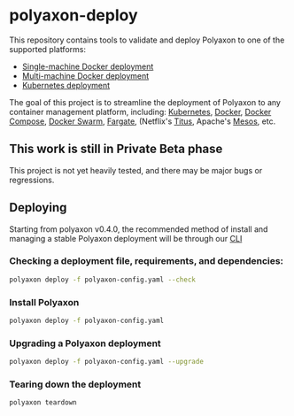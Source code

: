 # polyaxon-deploy

This repository contains tools to validate and deploy Polyaxon to one of the supported platforms:
 * [Single-machine Docker deployment]()
 * [Multi-machine Docker deployment]()
 * [Kubernetes deployment]()
 
 The goal of this project is to streamline the deployment of Polyaxon to any container management platform, including: 
 [Kubernetes](https://kubernetes.io), [Docker](https://www.docker.com/), [Docker Compose](https://docs.docker.com/compose/), [Docker Swarm](https://docs.docker.com/engine/swarm/), [Fargate](https://aws.amazon.com/fargate/), (Netflix's [Titus](https://netflix.github.io/titus/), Apache's [Mesos](http://mesos.apache.org/documentation/latest/docker-containerizer/), etc.
 
 ## This work is still in Private Beta phase

This project is not yet heavily tested, and there may be major bugs or regressions.

## Deploying

Starting from polyaxon v0.4.0, the recommended method of install and managing a stable Polyaxon deployment will be through our [CLI](https://github.com/polyaxon/polyaxon-cli)


### Checking a deployment file, requirements, and dependencies:

```bash
polyaxon deploy -f polyaxon-config.yaml --check
```

### Install Polyaxon

```bash
polyaxon deploy -f polyaxon-config.yaml
```

### Upgrading a Polyaxon deployment

```bash
polyaxon deploy -f polyaxon-config.yaml --upgrade
```

### Tearing down the deployment

```bash
polyaxon teardown
```
